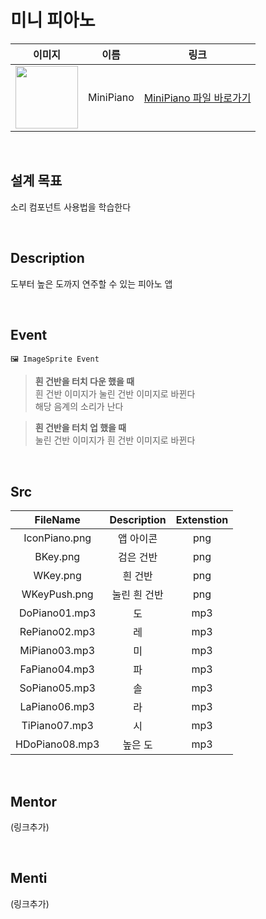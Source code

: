 # 미니 피아노

|                                                            이미지                                                             |   이름    |        링크        |
| :---------------------------------------------------------------------------------------------------------------------------: | :-------: | :----------------: |
| <img src="https://user-images.githubusercontent.com/79021544/220135937-292e22c7-5ff4-44a2-9480-1100f9c58bf1.png" width="100"> | MiniPiano | [MiniPiano 파일 바로가기](#) |
<br>

## 설계 목표

소리 컴포넌트 사용법을 학습한다

<br>

## Description

도부터 높은 도까지 연주할 수 있는 피아노 앱

<br>

## Event

```
🖼 ImageSprite Event
```

> **흰 건반을 터치 다운 했을 때** \
> 흰 건반 이미지가 눌린 건반 이미지로 바뀐다 \
> 해당 음계의 소리가 난다

> **흰 건반을 터치 업 했을 때** \
> 눌린 건반 이미지가 흰 건반 이미지로 바뀐다

<br>

## Src

|    FileName    | Description  | Extenstion |
| :------------: | :----------: | :--------: |
| IconPiano.png  |  앱 아이콘   |    png     |
|    BKey.png    |  검은 건반   |    png     |
|    WKey.png    |   흰 건반    |    png     |
|  WKeyPush.png  | 눌린 흰 건반 |    png     |
| DoPiano01.mp3  |      도      |    mp3     |
| RePiano02.mp3  |      레      |    mp3     |
| MiPiano03.mp3  |      미      |    mp3     |
| FaPiano04.mp3  |      파      |    mp3     |
| SoPiano05.mp3  |      솔      |    mp3     |
| LaPiano06.mp3  |      라      |    mp3     |
| TiPiano07.mp3  |      시      |    mp3     |
| HDoPiano08.mp3 |   높은 도    |    mp3     |

<br>

## Mentor

(링크추가)

<br>

## Menti

(링크추가)
